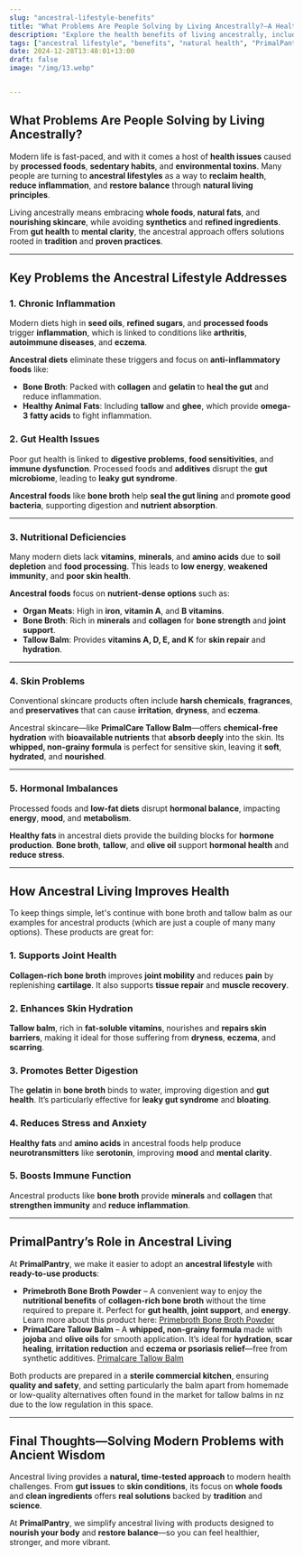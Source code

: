 ```yaml
---
slug: "ancestral-lifestyle-benefits"
title: "What Problems Are People Solving by Living Ancestrally?—A Healthier Approach to Modern Life"
description: "Explore the health benefits of living ancestrally, including reduced inflammation, improved digestion, and better skin health. See how PrimalPantry products like bone broth and tallow balm fit into an ancestral lifestyle."
tags: ["ancestral lifestyle", "benefits", "natural health", "PrimalPantry"]
date: 2024-12-28T13:48:01+13:00
draft: false
image: "/img/13.webp"


---
```


## What Problems Are People Solving by Living Ancestrally?  
Modern life is fast-paced, and with it comes a host of **health issues** caused by **processed foods**, **sedentary habits**, and **environmental toxins**. Many people are turning to **ancestral lifestyles** as a way to **reclaim health**, **reduce inflammation**, and **restore balance** through **natural living principles**.  

Living ancestrally means embracing **whole foods**, **natural fats**, and **nourishing skincare**, while avoiding **synthetics** and **refined ingredients**. From **gut health** to **mental clarity**, the ancestral approach offers solutions rooted in **tradition** and **proven practices**.  

---

## **Key Problems the Ancestral Lifestyle Addresses**  

### 1. Chronic Inflammation  
Modern diets high in **seed oils**, **refined sugars**, and **processed foods** trigger **inflammation**, which is linked to conditions like **arthritis**, **autoimmune diseases**, and **eczema**.  

**Ancestral diets** eliminate these triggers and focus on **anti-inflammatory foods** like:  
- **Bone Broth**: Packed with **collagen** and **gelatin** to **heal the gut** and reduce inflammation.  
- **Healthy Animal Fats**: Including **tallow** and **ghee**, which provide **omega-3 fatty acids** to fight inflammation.  

### 2. Gut Health Issues  
Poor gut health is linked to **digestive problems**, **food sensitivities**, and **immune dysfunction**. Processed foods and **additives** disrupt the **gut microbiome**, leading to **leaky gut syndrome**.  

**Ancestral foods** like **bone broth** help **seal the gut lining** and **promote good bacteria**, supporting digestion and **nutrient absorption**.  

---

### 3. Nutritional Deficiencies  
Many modern diets lack **vitamins**, **minerals**, and **amino acids** due to **soil depletion** and **food processing**. This leads to **low energy**, **weakened immunity**, and **poor skin health**.  

**Ancestral foods** focus on **nutrient-dense options** such as:  
- **Organ Meats**: High in **iron**, **vitamin A**, and **B vitamins**.  
- **Bone Broth**: Rich in **minerals** and **collagen** for **bone strength** and **joint support**.  
- **Tallow Balm**: Provides **vitamins A, D, E, and K** for **skin repair** and **hydration**.  

---

### 4. Skin Problems  
Conventional skincare products often include **harsh chemicals**, **fragrances**, and **preservatives** that can cause **irritation**, **dryness**, and **eczema**.  

Ancestral skincare—like **PrimalCare Tallow Balm**—offers **chemical-free hydration** with **bioavailable nutrients** that **absorb deeply** into the skin. Its **whipped, non-grainy formula** is perfect for sensitive skin, leaving it **soft**, **hydrated**, and **nourished**.  

---

### 5. Hormonal Imbalances  
Processed foods and **low-fat diets** disrupt **hormonal balance**, impacting **energy**, **mood**, and **metabolism**.  

**Healthy fats** in ancestral diets provide the building blocks for **hormone production**. **Bone broth**, **tallow**, and **olive oil** support **hormonal health** and **reduce stress**.  

---

## **How Ancestral Living Improves Health**  
To keep things simple, let's continue with bone broth and tallow balm as our examples for ancestral products (which are just a couple of many many options). These products are great for: 

### 1. Supports Joint Health  
**Collagen-rich bone broth** improves **joint mobility** and reduces **pain** by replenishing **cartilage**. It also supports **tissue repair** and **muscle recovery**.  

### 2. Enhances Skin Hydration  
**Tallow balm**, rich in **fat-soluble vitamins**, nourishes and **repairs skin barriers**, making it ideal for those suffering from **dryness**, **eczema**, and **scarring**.  

### 3. Promotes Better Digestion  
The **gelatin** in **bone broth** binds to water, improving digestion and **gut health**. It’s particularly effective for **leaky gut syndrome** and **bloating**.  

### 4. Reduces Stress and Anxiety  
**Healthy fats** and **amino acids** in ancestral foods help produce **neurotransmitters** like **serotonin**, improving **mood** and **mental clarity**.  

### 5. Boosts Immune Function  
Ancestral products like **bone broth** provide **minerals** and **collagen** that **strengthen immunity** and **reduce inflammation**.  

---

## **PrimalPantry’s Role in Ancestral Living**  
At **PrimalPantry**, we make it easier to adopt an **ancestral lifestyle** with **ready-to-use products**:  

- **Primebroth Bone Broth Powder** – A convenient way to enjoy the **nutritional benefits** of **collagen-rich bone broth** without the time required to prepare it. Perfect for **gut health**, **joint support**, and **energy**.  Learn more about this product here: [Primebroth Bone Broth Powder](/shop/products/powder)
- **PrimalCare Tallow Balm** – A **whipped, non-grainy formula** made with **jojoba** and **olive oils** for smooth application. It’s ideal for **hydration**, **scar healing**, **irritation reduction** and **eczema or psoriasis relief**—free from synthetic additives.  [Primalcare Tallow Balm](/shop/products/tallow-skin)

Both products are prepared in a **sterile commercial kitchen**, ensuring **quality and safety**, and setting particularly the balm apart from homemade or low-quality alternatives often found in the market for tallow balms in nz due to the low regulation in this space. 

---

## **Final Thoughts—Solving Modern Problems with Ancient Wisdom**  
Ancestral living provides a **natural, time-tested approach** to modern health challenges. From **gut issues** to **skin conditions**, its focus on **whole foods** and **clean ingredients** offers **real solutions** backed by **tradition** and **science**.  

At **PrimalPantry**, we simplify ancestral living with products designed to **nourish your body** and **restore balance**—so you can feel healthier, stronger, and more vibrant.  
